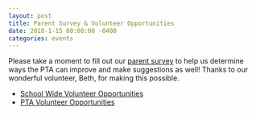 ```yaml
---
layout: post
title: Parent Survey & Volunteer Opportunities
date: 2018-1-15 00:00:00 -0400
categories: events
---
```

Please take a moment to fill out our [parent survey](https://www.surveymonkey.com/r/LDSHXG7) to help us determine ways the PTA can improve and make suggestions as well! Thanks to our wonderful volunteer, Beth, for making this possible.

* [School Wide Volunteer Opportunities](http://www.signupgenius.com/go/5080b4ea9af2eabf58-school)
* [PTA Volunteer Opportunities](http://www.signupgenius.com/go/5080b4ea9af2eabf58-brassfield)

